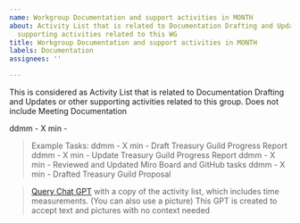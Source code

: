 ```yaml
---
name: Workgroup Documentation and support activities in MONTH
about: Activity List that is related to Documentation Drafting and Updates or other
  supporting activities related to this WG
title: Workgroup Documentation and support activities in MONTH
labels: Documentation
assignees: ''

---
```


This is considered as Activity List that is related to Documentation Drafting and Updates or other supporting activities related to this group. Does not include Meeting Documentation

ddmm - X min - 

> Example Tasks:
> ddmm - X min - Draft Treasury Guild Progress Report
> ddmm - X min - Update Treasury Guild Progress Report
> ddmm - X min - Reviewed and Updated Miro Board and GitHub tasks
> ddmm - X min - Drafted Treasury Guild Proposal


> [Query Chat GPT](https://chatgpt.com/g/g-6842daeb4614819181a95a8fc20d20b3-meeting-task-assistant) with a copy of the activity list, which includes time measurements. (You can also use a picture)
> This GPT is created to accept text and pictures with no context needed
